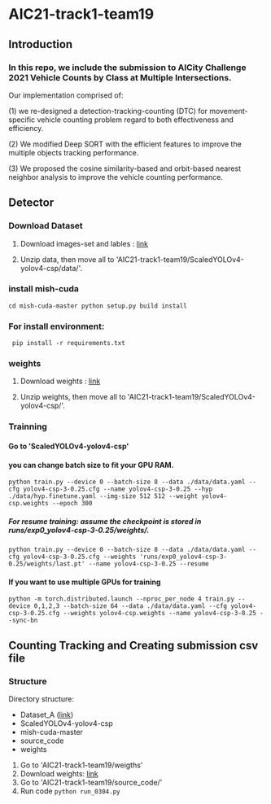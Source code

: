 # AIC21-track1-team19
## Introduction
### In this repo, we include the submission to AICity Challenge 2021 Vehicle Counts by Class at Multiple Intersections.

Our implementation comprised of:


(1) we re-designed a detection-tracking-counting (DTC) for movement-specific vehicle counting problem
regard to both effectiveness and efficiency.

(2) We modified Deep SORT with the efficient features to improve
the multiple objects tracking performance. 

(3) We proposed
the cosine similarity-based and orbit-based nearest
neighbor analysis to improve the vehicle counting
performance.
## Detector
### Download Dataset
1. Download images-set and lables : [link](https://drive.google.com/file/d/1wJSEGW2aamyeXmqSJuWgr2FyKScuuwL-/view?usp=sharing)

2. Unzip data, then move all to 'AIC21-track1-team19/ScaledYOLOv4-yolov4-csp/data/'.

### install mish-cuda
`
cd mish-cuda-master
python setup.py build install
`
### For install environment:
`
pip install -r requirements.txt`
### weights
1. Download weights : [link](https://drive.google.com/file/d/1jnHIWJ4Tk5xgURib_J_uSW_a9ZqErVzd/view?usp=sharing)

2. Unzip weights, then move all to 'AIC21-track1-team19/ScaledYOLOv4-yolov4-csp/'.


### Trainning
#### Go to 'ScaledYOLOv4-yolov4-csp'
#### you can change batch size to fit your GPU RAM.
`
python train.py --device 0 --batch-size 8 --data ./data/data.yaml --cfg yolov4-csp-3-0.25.cfg --name yolov4-csp-3-0.25 --hyp ./data/hyp.finetune.yaml --img-size 512 512 --weight yolov4-csp.weights --epoch 300
`
##### For resume training: assume the checkpoint is stored in runs/exp0_yolov4-csp-3-0.25/weights/.
`
python train.py --device 0 --batch-size 8 --data ./data/data.yaml --cfg yolov4-csp-3-0.25.cfg --weights 'runs/exp0_yolov4-csp-3-0.25/weights/last.pt' --name yolov4-csp-3-0.25 --resume
`
#### If you want to use multiple GPUs for training
`
python -m torch.distributed.launch --nproc_per_node 4 train.py --device 0,1,2,3 --batch-size 64 --data ./data/data.yaml --cfg yolov4-csp-3-0.25.cfg --weights yolov4-csp.weights --name yolov4-csp-3-0.25 --sync-bn
`
## Counting Tracking and Creating submission csv file
### Structure
Directory structure:

* Dataset_A ([link](https://drive.google.com/drive/folders/1Q6s3YL0KQ2nnFM1Es8RvEAQcdfYEs_zf?usp=sharing))
* ScaledYOLOv4-yolov4-csp
* mish-cuda-master
* source_code
* weights

1. Go to 'AIC21-track1-team19/weigths'
2. Download weights: [link](https://drive.google.com/file/d/18ZbLNb1DfjJ42WGwQGMwRAfAJgOqqKm4/view?usp=sharing)
3. Go to 'AIC21-track1-team19/source_code/'
4. Run code
` python run_0304.py `
